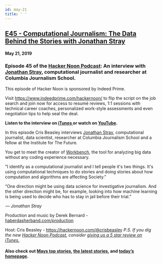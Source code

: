 ```yaml
---
id: may-21
title: ' '
---
```


<h2><a href="https://podcast.hackernoon.com/e/computational-journalism-the-data-behind-the-stories-with-jonathan-stray/">E45 - Computational Journalism: The Data Behind the Stories with Jonathan Stray</a></h2>
<h4>May 21, 2019</h4>

<h3>Episode 45 of the <a href="https://podcast.hackernoon.com/">Hacker Noon Podcast</a>: An interview with <a href="http://jonathanstray.com/me">Jonathan Stray</a>, computational journalist and researcher at Columbia Journalism School.</h3>

<p>
This episode of Hacker Noon is sponsored by Indeed Prime.
</p>
<p>
Visit <a href="https://www.indeedprime.com/hackernoon/">https://www.indeedprime.com/hackernoon/</a> to flip the script on the job search and join now for access to resumé reviews, 1:1 sessions with technical career coaches, personalized work-style assessments and even negotiation tips to help seal the deal.
</p>
<p>
<strong>Listen to the interview on <a href="https://podcasts.apple.com/us/podcast/hacker-noon-podcast/id1436233955">iTunes </a>or watch on <a href="https://youtu.be/vYCfv0-yUU4">YouTube</a>.</strong>
</p>
<p>
In this episode Cris Beasley interviews <a href="http://jonathanstray.com/me">Jonathan Stray</a>, computational journalist, data scientist, researcher at Columbia Journalism School and a fellow at the Institute for The Future.
</p>
<p>
You get to meet the creator of <a href="http://workbenchdata.com/">Workbench</a>, the tool for analyzing big data without any coding experience necessary.
</p>
 
<p>
"I identify as a computational journalist and I tell people it's two things. It's using computational techniques to do stories and doing stories about how computation and algorithms are affecting Society.”
</p>
 
<p>
“One direction might be using data science for investigative journalism. And the other direction might be, for example, looking into how machine learning is being used to decide who has to stay in jail before their trial.”
</p>
 
<p>
<em> —</em> <em>Jonathan Stray</em>
</p>
 
<p>
Production and music by Derek Bernard - <a href="http://haberdasherband.com/production?fbclid=IwAR2d8t0cNGHRm1ajmUNWKZ-TMUMawREhvIHSy54LKcOElf7v_TOvkAjZ78Y">haberdasherband.com/production</a>
</p>
Host: Cris Beasley - <a href="https://hackernoon.com/@crisbeasley">https://hackernoon.com/@crisbeasley</a>
<em>P.S. If you dig the new <a href="https://podcast.hackernoon.com/">Hacker Noon Podcast</a>, consider <a href="https://itunes.apple.com/us/podcast/the-hacker-noon-podcast/id1436233955?mt=2">giving us a 5 star review on iTunes.</a></em>
<h4>Also check out <a href="https://hackernoon.com/archive/2019/05">Mays top stories</a>,<strong> </strong><a href="https://hackernoon.com/latest-tech-stories/home">the latest stories</a><strong>, </strong>and <a href="http://hackernoon.com/">today’s homepage</a>.</h4>